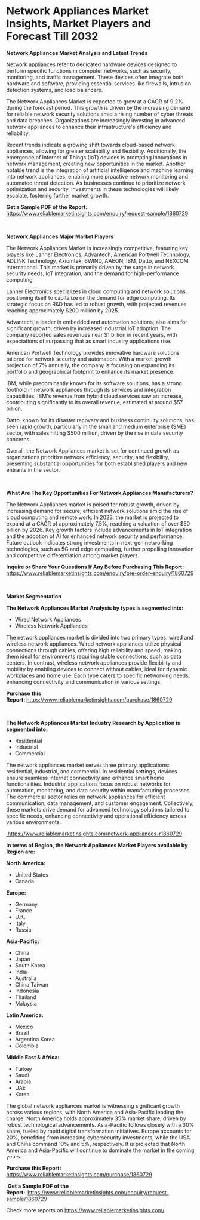 <p><h1>Network Appliances Market Insights, Market Players and Forecast Till 2032</h1></p><p><strong>Network Appliances Market Analysis and Latest Trends</strong></p>
<p><p>Network appliances refer to dedicated hardware devices designed to perform specific functions in computer networks, such as security, monitoring, and traffic management. These devices often integrate both hardware and software, providing essential services like firewalls, intrusion detection systems, and load balancers. </p><p>The Network Appliances Market is expected to grow at a CAGR of 9.2% during the forecast period. This growth is driven by the increasing demand for reliable network security solutions amid a rising number of cyber threats and data breaches. Organizations are increasingly investing in advanced network appliances to enhance their infrastructure's efficiency and reliability. </p><p>Recent trends indicate a growing shift towards cloud-based network appliances, allowing for greater scalability and flexibility. Additionally, the emergence of Internet of Things (IoT) devices is prompting innovations in network management, creating new opportunities in the market. Another notable trend is the integration of artificial intelligence and machine learning into network appliances, enabling more proactive network monitoring and automated threat detection. As businesses continue to prioritize network optimization and security, investments in these technologies will likely escalate, fostering further market growth.</p></p>
<p><strong>Get a Sample PDF of the Report:&nbsp;</strong> <a href="https://www.reliablemarketinsights.com/enquiry/request-sample/1860729?utm_campaign=2033&utm_medium=2&utm_source=Github&utm_content=ia&utm_term=22022025&utm_id=network-appliances">https://www.reliablemarketinsights.com/enquiry/request-sample/1860729</a></p>
<p>&nbsp;</p>
<p><strong>Network Appliances Major Market Players</strong></p>
<p><p>The Network Appliances Market is increasingly competitive, featuring key players like Lanner Electronics, Advantech, American Portwell Technology, ADLINK Technology, Axiomtek, 6WIND, AAEON, IBM, Datto, and NEXCOM International. This market is primarily driven by the surge in network security needs, IoT integration, and the demand for high-performance computing.</p><p>Lanner Electronics specializes in cloud computing and network solutions, positioning itself to capitalize on the demand for edge computing. Its strategic focus on R&D has led to robust growth, with projected revenues reaching approximately $200 million by 2025.</p><p>Advantech, a leader in embedded and automation solutions, also aims for significant growth, driven by increased industrial IoT adoption. The company reported sales revenues near $1 billion in recent years, with expectations of surpassing that as smart industry applications rise.</p><p>American Portwell Technology provides innovative hardware solutions tailored for network security and automation. With a market growth projection of 7% annually, the company is focusing on expanding its portfolio and geographical footprint to enhance its market presence.</p><p>IBM, while predominantly known for its software solutions, has a strong foothold in network appliances through its services and integration capabilities. IBM's revenue from hybrid cloud services saw an increase, contributing significantly to its overall revenue, estimated at around $57 billion.</p><p>Datto, known for its disaster recovery and business continuity solutions, has seen rapid growth, particularly in the small and medium enterprise (SME) sector, with sales hitting $500 million, driven by the rise in data security concerns.</p><p>Overall, the Network Appliances market is set for continued growth as organizations prioritize network efficiency, security, and flexibility, presenting substantial opportunities for both established players and new entrants in the sector.</p></p>
<p>&nbsp;</p>
<p><strong>What Are The Key Opportunities For Network Appliances Manufacturers?</strong></p>
<p><p>The Network Appliances market is poised for robust growth, driven by increasing demand for secure, efficient network solutions amid the rise of cloud computing and remote work. In 2023, the market is projected to expand at a CAGR of approximately 7.5%, reaching a valuation of over $50 billion by 2026. Key growth factors include advancements in IoT integration and the adoption of AI for enhanced network security and performance. Future outlook indicates strong investments in next-gen networking technologies, such as 5G and edge computing, further propelling innovation and competitive differentiation among market players.</p></p>
<p><strong>Inquire or Share Your Questions If Any Before Purchasing This Report:</strong> <a href="https://www.reliablemarketinsights.com/enquiry/pre-order-enquiry/1860729?utm_campaign=2033&utm_medium=2&utm_source=Github&utm_content=ia&utm_term=22022025&utm_id=network-appliances">https://www.reliablemarketinsights.com/enquiry/pre-order-enquiry/1860729</a></p>
<p>&nbsp;</p>
<p><strong>Market Segmentation</strong></p>
<p><strong>The Network Appliances Market Analysis by types is segmented into:</strong></p>
<p><ul><li>Wired Network Appliances</li><li>Wireless Network Appliances</li></ul></p>
<p><p>The network appliances market is divided into two primary types: wired and wireless network appliances. Wired network appliances utilize physical connections through cables, offering high reliability and speed, making them ideal for environments requiring stable connections, such as data centers. In contrast, wireless network appliances provide flexibility and mobility by enabling devices to connect without cables, ideal for dynamic workplaces and home use. Each type caters to specific networking needs, enhancing connectivity and communication in various settings.</p></p>
<p><strong>Purchase this Report:&nbsp;</strong><a href="https://www.reliablemarketinsights.com/purchase/1860729?utm_campaign=2033&utm_medium=2&utm_source=Github&utm_content=ia&utm_term=22022025&utm_id=network-appliances">https://www.reliablemarketinsights.com/purchase/1860729</a></p>
<p>&nbsp;</p>
<p><strong>The Network Appliances Market Industry Research by Application is segmented into:</strong></p>
<p><ul><li>Residential</li><li>Industrial</li><li>Commercial</li></ul></p>
<p><p>The network appliances market serves three primary applications: residential, industrial, and commercial. In residential settings, devices ensure seamless internet connectivity and enhance smart home functionalities. Industrial applications focus on robust networks for automation, monitoring, and data security within manufacturing processes. The commercial sector relies on network appliances for efficient communication, data management, and customer engagement. Collectively, these markets drive demand for advanced technology solutions tailored to specific needs, enhancing connectivity and operational efficiency across various environments.</p></p>
<p><a href="https://www.reliablemarketinsights.com/network-appliances-r1860729?utm_campaign=2033&utm_medium=2&utm_source=Github&utm_content=ia&utm_term=22022025&utm_id=network-appliances">&nbsp;https://www.reliablemarketinsights.com/network-appliances-r1860729</a></p>
<p><strong>In terms of Region, the Network Appliances Market Players available by Region are:</strong></p>
<p>
    <p> <strong> North America: </strong>
        <ul>
            <li>United States</li>
            <li>Canada</li>
        </ul>
        </p> 
    <p> <strong> Europe: </strong>
        <ul>
            <li>Germany</li>
            <li>France</li>
            <li>U.K.</li>
            <li>Italy</li>
            <li>Russia</li>
        </ul>
        </p> 
    <p> <strong> Asia-Pacific: </strong>
        <ul>
            <li>China</li>
            <li>Japan</li>
            <li>South Korea</li>
            <li>India</li>
            <li>Australia</li>
            <li>China Taiwan</li>
            <li>Indonesia</li>
            <li>Thailand</li>
            <li>Malaysia</li>
        </ul>
        </p> 
    <p> <strong> Latin America: </strong>
        <ul>
            <li>Mexico</li>
            <li>Brazil</li>
            <li>Argentina Korea</li>
            <li>Colombia</li>
        </ul>
        </p> 
    <p> <strong> Middle East & Africa: </strong>
        <ul>
            <li>Turkey</li>
            <li>Saudi</li>
            <li>Arabia</li>
            <li>UAE</li>
            <li>Korea</li>
        </ul>
    </p>
    </p>
<p><p>The global network appliances market is witnessing significant growth across various regions, with North America and Asia-Pacific leading the charge. North America holds approximately 35% market share, driven by robust technological advancements. Asia-Pacific follows closely with a 30% share, fueled by rapid digital transformation initiatives. Europe accounts for 20%, benefiting from increasing cybersecurity investments, while the USA and China command 10% and 5%, respectively. It is projected that North America and Asia-Pacific will continue to dominate the market in the coming years.</p></p>
<p><strong>Purchase this Report: </strong><a href="https://www.reliablemarketinsights.com/purchase/1860729?utm_campaign=2033&utm_medium=2&utm_source=Github&utm_content=ia&utm_term=22022025&utm_id=network-appliances">https://www.reliablemarketinsights.com/purchase/1860729</a></p>
<p>&nbsp;<strong>Get a Sample PDF of the Report:&nbsp;&nbsp;</strong><a href="https://www.reliablemarketinsights.com/enquiry/request-sample/1860729?utm_campaign=2033&utm_medium=2&utm_source=Github&utm_content=ia&utm_term=22022025&utm_id=network-appliances">https://www.reliablemarketinsights.com/enquiry/request-sample/1860729</a></p>
<p><strong></strong></p>
<p>Check more reports on <a href="https://www.reliablemarketinsights.com/?utm_campaign=2033&utm_medium=2&utm_source=Github&utm_content=ia&utm_term=22022025&utm_id=network-appliances">https://www.reliablemarketinsights.com/</a></p>